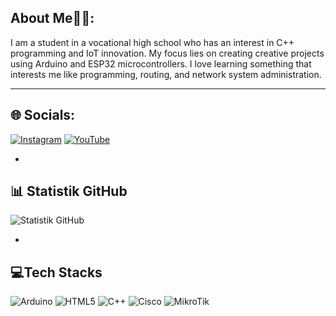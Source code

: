 ## About Me💁‍♂️:

I am a student in a vocational high school who has an interest in C++ programming and IoT innovation. My focus lies on creating creative projects using Arduino and ESP32 microcontrollers. I love learning something that interests me like programming, routing, and network system administration.


---

## 🌐 Socials:


[![Instagram](https://img.shields.io/badge/Instagram-%23E4405F.svg?logo=Instagram&logoColor=white)](https://instagram.com/[username_instagram_anda])
[![YouTube](https://img.shields.io/badge/YouTube-%23FF0000.svg?logo=YouTube&logoColor=white)](https://youtube.com/[username_youtube_anda])

-

## 📊 Statistik GitHub

![Statistik GitHub](https://github-readme-stats.vercel.app/api?username=[ArimaDeska]&show_icons=true&theme=radical)

-

## 💻Tech Stacks

![Arduino](https://img.shields.io/badge/-Arduino-00979D?logo=arduino&logoColor=white)
![HTML5](https://img.shields.io/badge/-HTML5-E34F26?logo=html5&logoColor=white)
![C++](https://img.shields.io/badge/-C++-00599C?logo=c%2B%2B&logoColor=white)
![Cisco](https://img.shields.io/badge/-Cisco-1BA0D7?logo=cisco&logoColor=white)
![MikroTik](https://img.shields.io/badge/-MikroTik-FF0000?logo=mikrotik&logoColor=white)


<!--
**ArimaDeska/ArimaDeska** is a ✨ _special_ ✨ repository because its `README.md` (this file) appears on your GitHub profile.

Here are some ideas to get you started:

- 🔭 I’m currently working on ...
- 🌱 I’m currently learning ...
- 👯 I’m looking to collaborate on ...
- 🤔 I’m looking for help with ...
- 💬 Ask me about ...
- 📫 How to reach me: ...
- 😄 Pronouns: ...
- ⚡ Fun fact: ...
-->

